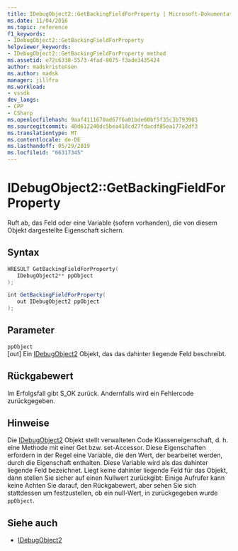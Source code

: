 ```yaml
---
title: IDebugObject2::GetBackingFieldForProperty | Microsoft-Dokumentation
ms.date: 11/04/2016
ms.topic: reference
f1_keywords:
- IDebugObject2::GetBackingFieldForProperty
helpviewer_keywords:
- IDebugObject2::GetBackingFieldForProperty method
ms.assetid: e72c6338-5573-4fad-8075-f3ade3435424
author: madskristensen
ms.author: madsk
manager: jillfra
ms.workload:
- vssdk
dev_langs:
- CPP
- CSharp
ms.openlocfilehash: 9aaf4111670ad67f6a01bde60bf5f35c3b793983
ms.sourcegitcommit: 40d612240dc5bea418cd27fdacdf85ea177e2df3
ms.translationtype: MT
ms.contentlocale: de-DE
ms.lasthandoff: 05/29/2019
ms.locfileid: "66317345"
---
```

# <a name="idebugobject2getbackingfieldforproperty"></a>IDebugObject2::GetBackingFieldForProperty
Ruft ab, das Feld oder eine Variable (sofern vorhanden), die von diesem Objekt dargestellte Eigenschaft sichern.

## <a name="syntax"></a>Syntax

```cpp
HRESULT GetBackingFieldForProperty(
   IDebugObject2** ppObject
);
```

```csharp
int GetBackingFieldForProperty(
   out IDebugObject2 ppObject
);
```

## <a name="parameters"></a>Parameter
`ppObject`\
[out] Ein [IDebugObject2](../../../extensibility/debugger/reference/idebugobject2.md) Objekt, das das dahinter liegende Feld beschreibt.

## <a name="return-value"></a>Rückgabewert
 Im Erfolgsfall gibt S_OK zurück. Andernfalls wird ein Fehlercode zurückgegeben.

## <a name="remarks"></a>Hinweise
 Die [IDebugObject2](../../../extensibility/debugger/reference/idebugobject2.md) Objekt stellt verwalteten Code Klasseneigenschaft, d. h. eine Methode mit einer Get bzw. set-Accessor. Diese Eigenschaften erfordern in der Regel eine Variable, die den Wert, der bearbeitet werden, durch die Eigenschaft enthalten. Diese Variable wird als das dahinter liegende Feld bezeichnet. Liegt keine dahinter liegende Feld für das Objekt, dann stellen Sie sicher auf einen Nullwert zurückgibt: Einige Aufrufer kann keine Achten Sie darauf, den Rückgabewert, aber sehen Sie sich stattdessen um festzustellen, ob ein null-Wert, in zurückgegeben wurde `ppObject`.

## <a name="see-also"></a>Siehe auch
- [IDebugObject2](../../../extensibility/debugger/reference/idebugobject2.md)
